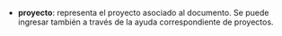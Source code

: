 - **proyecto**: representa el proyecto asociado al documento. Se puede ingresar también a través de la ayuda correspondiente de proyectos.